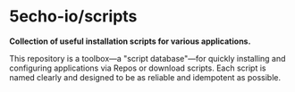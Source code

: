 # 5echo-io/scripts

**Collection of useful installation scripts for various applications.**

This repository is a toolbox—a "script database"—for quickly installing and configuring applications via Repos or download scripts. Each script is named clearly and designed to be as reliable and idempotent as possible.
